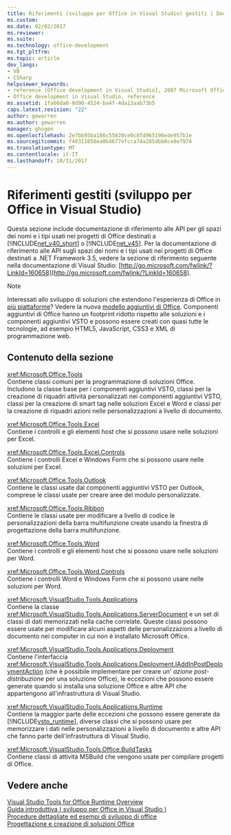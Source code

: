 ```yaml
---
title: Riferimenti (sviluppo per Office in Visual Studio) gestiti | Documenti Microsoft
ms.custom: 
ms.date: 02/02/2017
ms.reviewer: 
ms.suite: 
ms.technology: office-development
ms.tgt_pltfrm: 
ms.topic: article
dev_langs:
- VB
- CSharp
helpviewer_keywords:
- reference [Office development in Visual Studio], 2007 Microsoft Office system
- Office development in Visual Studio, reference
ms.assetid: 1fa66da0-9d90-4524-ba4f-4da13aab73b5
caps.latest.revision: "22"
author: gewarren
ms.author: gewarren
manager: ghogen
ms.openlocfilehash: 2e7bb95ba186c55820ce0c8fd965196ede957b1e
ms.sourcegitcommit: f40311056ea0b4677efcca74a285dbb0ce0e7974
ms.translationtype: MT
ms.contentlocale: it-IT
ms.lasthandoff: 10/31/2017
---
```

# <a name="managed-reference-office-development-in-visual-studio"></a>Riferimenti gestiti (sviluppo per Office in Visual Studio)
  Questa sezione include documentazione di riferimento alle API per gli spazi dei nomi e i tipi usati nei progetti di Office destinati a [!INCLUDE[net_v40_short](../sharepoint/includes/net-v40-short-md.md)] o [!INCLUDE[net_v45](../vsto/includes/net-v45-md.md)]. Per la documentazione di riferimento alle API sugli spazi dei nomi e i tipi usati nei progetti di Office destinati a .NET Framework 3.5, vedere la sezione di riferimento seguente nella documentazione di Visual Studio: [http://go.microsoft.com/fwlink/?LinkId=160658](http://go.microsoft.com/fwlink/?LinkId=160658).  
  
> [!NOTE]  
>  Interessati allo sviluppo di soluzioni che estendono l'esperienza di Office in [più piattaforme](https://dev.office.com/add-in-availability)? Vedere la nuova [modello aggiuntivi di Office](https://dev.office.com/docs/add-ins/overview/office-add-ins). Componenti aggiuntivi di Office hanno un footprint ridotto rispetto alle soluzioni e i componenti aggiuntivi VSTO e possono essere creati con quasi tutte le tecnologie, ad esempio HTML5, JavaScript, CSS3 e XML di programmazione web.  
  
## <a name="in-this-section"></a>Contenuto della sezione  
 <xref:Microsoft.Office.Tools>  
 Contiene classi comuni per la programmazione di soluzioni Office. Includono la classe base per i componenti aggiuntivi VSTO, classi per la creazione di riquadri attività personalizzati nei componenti aggiuntivi VSTO, classi per la creazione di smart tag nelle soluzioni Excel e Word e classi per la creazione di riquadri azioni nelle personalizzazioni a livello di documento.  
  
 <xref:Microsoft.Office.Tools.Excel>  
 Contiene i controlli e gli elementi host che si possono usare nelle soluzioni per Excel.  
  
 <xref:Microsoft.Office.Tools.Excel.Controls>  
 Contiene i controlli Excel e Windows Form che si possono usare nelle soluzioni per Excel.  
  
 <xref:Microsoft.Office.Tools.Outlook>  
 Contiene le classi usate dai componenti aggiuntivi VSTO per Outlook, comprese le classi usate per creare aree del modulo personalizzate.  
  
 <xref:Microsoft.Office.Tools.Ribbon>  
 Contiene le classi usate per modificare a livello di codice le personalizzazioni della barra multifunzione create usando la finestra di progettazione della barra multifunzione.  
  
 <xref:Microsoft.Office.Tools.Word>  
 Contiene i controlli e gli elementi host che si possono usare nelle soluzioni per Word.  
  
 <xref:Microsoft.Office.Tools.Word.Controls>  
 Contiene i controlli Word e Windows Form che si possono usare nelle soluzioni per Word.  
  
 <xref:Microsoft.VisualStudio.Tools.Applications>  
 Contiene la classe <xref:Microsoft.VisualStudio.Tools.Applications.ServerDocument> e un set di classi di dati memorizzati nella cache correlate. Queste classi possono essere usate per modificare alcuni aspetti delle personalizzazioni a livello di documento nei computer in cui non è installato Microsoft Office.  
  
 <xref:Microsoft.VisualStudio.Tools.Applications.Deployment>  
 Contiene l'interfaccia <xref:Microsoft.VisualStudio.Tools.Applications.Deployment.IAddInPostDeploymentAction> (che è possibile implementare per creare un' *azione post-distribuzione* per una soluzione Office), le eccezioni che possono essere generate quando si installa una soluzione Office e altre API che appartengono all'infrastruttura di Visual Studio.  
  
 <xref:Microsoft.VisualStudio.Tools.Applications.Runtime>  
 Contiene la maggior parte delle eccezioni che possono essere generate da [!INCLUDE[vsto_runtime](../vsto/includes/vsto-runtime-md.md)], diverse classi che si possono usare per memorizzare i dati nelle personalizzazioni a livello di documento e altre API che fanno parte dell'infrastruttura di Visual Studio.  
  
 <xref:Microsoft.VisualStudio.Tools.Office.BuildTasks>  
 Contiene classi di attività MSBuild che vengono usate per compilare progetti di Office.  
  
## <a name="see-also"></a>Vedere anche  
 [Visual Studio Tools for Office Runtime Overview](../vsto/visual-studio-tools-for-office-runtime-overview.md)   
 [Guida introduttiva &#40; sviluppo per Office in Visual Studio &#41;](../vsto/getting-started-office-development-in-visual-studio.md)   
 [Procedure dettagliate ed esempi di sviluppo di office](../vsto/office-development-samples-and-walkthroughs.md)   
 [Progettazione e creazione di soluzioni Office](../vsto/designing-and-creating-office-solutions.md)  
  
  